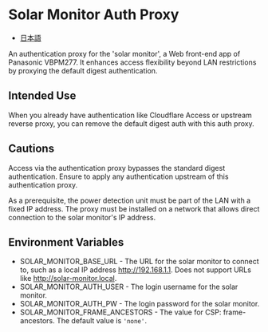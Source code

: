 # Solar Monitor Auth Proxy

- [日本語](README-ja.md)

An authentication proxy for the 'solar monitor', a Web front-end app of Panasonic VBPM277. It enhances access flexibility beyond LAN restrictions by proxying the default digest authentication.

## Intended Use

When you already have authentication like Cloudflare Access or upstream reverse proxy, you can remove the default digest auth with this auth proxy.

## Cautions

Access via the authentication proxy bypasses the standard digest authentication. Ensure to apply any authentication upstream of this authentication proxy.

As a prerequisite, the power detection unit must be part of the LAN with a fixed IP address.
The proxy must be installed on a network that allows direct connection to the solar monitor's IP address.

## Environment Variables

- SOLAR_MONITOR_BASE_URL - The URL for the solar monitor to connect to, such as a local IP address http://192.168.1.1. Does not support URLs like http://solar-monitor.local.
- SOLAR_MONITOR_AUTH_USER - The login username for the solar monitor.
- SOLAR_MONITOR_AUTH_PW - The login password for the solar monitor.
- SOLAR_MONITOR_FRAME_ANCESTORS - The value for CSP: frame-ancestors. The default value is `'none'`.
